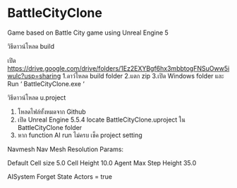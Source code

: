 # BattleCityClone
Game based on Battle City game using Unreal Engine 5

วิธีดาวน์โหลด build 

เปิด https://drive.google.com/drive/folders/1Ez2EXYBgf6hx3mbbtogFNSuOww5iwulc?usp=sharing 
1.ดาว์โหลด build folder 
2.แตก zip
3.เปิด Windows folder และ Run ‘ BattleCityClone.exe ‘


วิธีดาวน์โหลด u.project

1. โหลดไฟล์ทั้งหมดจาก Github 
2. เปิด Unreal Engine 5.5.4 locate BattleCityClone.uproject ใน BattleCityClone folder 
3. หาก function AI run ไม่ครบ เช็ค project setting  

Navmesh
Nav Mesh Resolution Params: 

Default 
Cell size 5.0
Cell Height 10.0
Agent Max Step Height 35.0

AISystem
Forget State Actors = true
